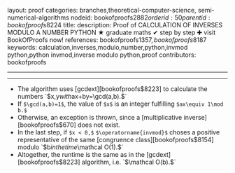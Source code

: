 layout: proof
categories: branches,theoretical-computer-science, semi-numerical-algorithms
nodeid: bookofproofs$2882
orderid: 50
parentid: bookofproofs$8224
title: 
description:  Proof of CALCULATION OF INVERSES MODULO A NUMBER PYTHON &#9733; graduate maths &#10004; step by step &#10010; visit BookOfProofs now!
references: bookofproofs$1357,bookofproofs$8187
keywords: calculation,inverses,modulo,number,python,invmod python,python invmod,inverse modulo python,proof
contributors: bookofproofs

---


---

* The algorithm uses [gcdext][bookofproofs$8223] to calculate the numbers `$x,y$` with `$ax+by=\gcd(a,b).$`
* If `$\gcd(a,b)=1$`, the value of `$x$` is an integer fulfilling `$ax\equiv 1\mod b.$`
* Otherwise, an exception is thrown, since a [multiplicative inverse][bookofproofs$670] does not exist.
* In the last step, if `$x < 0,$` `$\operatorname{invmod}$` choses a positive representative of the same [congruence class][bookofproofs$8154] modulo `$b$` in the time `$\mathcal O(1).$`
* Altogether, the runtime is the same as in the [gcdext][bookofproofs$8223] algorithm, i.e. `$\mathcal O(b).$`
